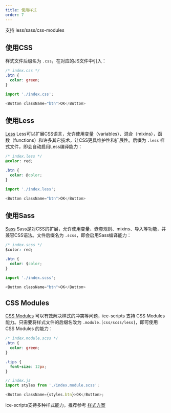 ```yaml
---
title: 使用样式
order: 7
---
```


支持 less/sass/css-modules
## 使用CSS

样式文件后缀名为 `.css`，在对应的JS文件中引入：

```css
/* index.css */
.btn {
  color: green;
}
```

```js
import './index.css';

<Button className="btn">OK</Button>
```

## 使用Less

[Less](http://lesscss.org/) Less可以扩展CSS语言，允许使用变量（variables）、混合（mixins），函数（functions）和许多其它技术，让CSS更具维护性和扩展性。后缀为 `.less` 样式文件，即会自动启用Less编译能力：

```css
/* index.less */
@color: red;

.btn {
  color: @color;
}
```

```js
import './index.less';

<Button className="btn">OK</Button>

```

## 使用Sass

[Sass](https://sass-lang.com/) Sass是对CSS的扩展，允许使用变量、嵌套规则、mixins、导入等功能，并兼容CSS语法。文件后缀名为 `.scss`，即会启用Sass编译能力：

```css
/* index.scss */
$color: red;

.btn {
  color: $color;
}
```

```js
import './index.scss';

<Button className="btn">OK</Button>

```

## CSS Modules

[CSS Modules](https://github.com/css-modules/css-modules) 可以有效解决样式的冲突等问题，ice-scripts 支持 CSS Modules 能力。只需要将样式文件的后缀名改为 `.module.[css/scss/less]`，即可使用 CSS Modules 的能力：

```css
/* index.module.scss */
.btn {
  color: green;
}

.tips {
  font-size: 12px;
}
```

```js
// index.js
import styles from './index.module.scss';

<Button className={styles.btn}>OK</Button>;
```
ice-scripts支持多种样式能力，推荐参考 [样式方案](/docs/guide/dev/style)